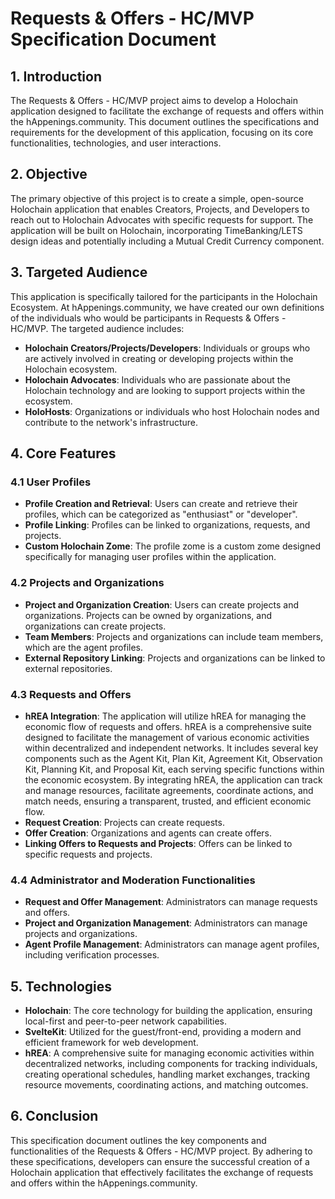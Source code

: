 # Requests & Offers - HC/MVP Specification Document

##   1. Introduction

The Requests & Offers - HC/MVP project aims to develop a Holochain application designed to facilitate the exchange of requests and offers within the hAppenings.community. This document outlines the specifications and requirements for the development of this application, focusing on its core functionalities, technologies, and user interactions.

##   2. Objective

The primary objective of this project is to create a simple, open-source Holochain application that enables Creators, Projects, and Developers to reach out to Holochain Advocates with specific requests for support. The application will be built on Holochain, incorporating TimeBanking/LETS design ideas and potentially including a Mutual Credit Currency component.

##   3. Targeted Audience

This application is specifically tailored for the participants in the Holochain Ecosystem. At hAppenings.community, we have created our own definitions of the individuals who would be participants in Requests & Offers - HC/MVP. The targeted audience includes:

- **Holochain Creators/Projects/Developers**: Individuals or groups who are actively involved in creating or developing projects within the Holochain ecosystem.
- **Holochain Advocates**: Individuals who are passionate about the Holochain technology and are looking to support projects within the ecosystem.
- **HoloHosts**: Organizations or individuals who host Holochain nodes and contribute to the network's infrastructure.

##   4. Core Features

###   4.1 User Profiles

- **Profile Creation and Retrieval**: Users can create and retrieve their profiles, which can be categorized as "enthusiast" or "developer".
- **Profile Linking**: Profiles can be linked to organizations, requests, and projects.
- **Custom Holochain Zome**: The profile zome is a custom zome designed specifically for managing user profiles within the application.

###   4.2 Projects and Organizations

- **Project and Organization Creation**: Users can create projects and organizations. Projects can be owned by organizations, and organizations can create projects.
- **Team Members**: Projects and organizations can include team members, which are the agent profiles.
- **External Repository Linking**: Projects and organizations can be linked to external repositories.

###   4.3 Requests and Offers

- **hREA Integration**: The application will utilize hREA for managing the economic flow of requests and offers. hREA is a comprehensive suite designed to facilitate the management of various economic activities within decentralized and independent networks. It includes several key components such as the Agent Kit, Plan Kit, Agreement Kit, Observation Kit, Planning Kit, and Proposal Kit, each serving specific functions within the economic ecosystem. By integrating hREA, the application can track and manage resources, facilitate agreements, coordinate actions, and match needs, ensuring a transparent, trusted, and efficient economic flow.
- **Request Creation**: Projects can create requests.
- **Offer Creation**: Organizations and agents can create offers.
- **Linking Offers to Requests and Projects**: Offers can be linked to specific requests and projects.

###   4.4 Administrator and Moderation Functionalities

- **Request and Offer Management**: Administrators can manage requests and offers.
- **Project and Organization Management**: Administrators can manage projects and organizations.
- **Agent Profile Management**: Administrators can manage agent profiles, including verification processes.

##   5. Technologies

- **Holochain**: The core technology for building the application, ensuring local-first and peer-to-peer network capabilities.
- **SvelteKit**: Utilized for the guest/front-end, providing a modern and efficient framework for web development.
- **hREA**: A comprehensive suite for managing economic activities within decentralized networks, including components for tracking individuals, creating operational schedules, handling market exchanges, tracking resource movements, coordinating actions, and matching outcomes.

##   6. Conclusion

This specification document outlines the key components and functionalities of the Requests & Offers - HC/MVP project. By adhering to these specifications, developers can ensure the successful creation of a Holochain application that effectively facilitates the exchange of requests and offers within the hAppenings.community.
